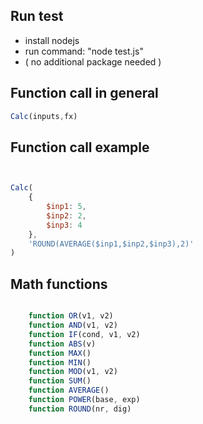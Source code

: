 ## Run test
* install nodejs
* run command: "node test.js"
* ( no additional package needed )


## Function call in general
```js
Calc(inputs,fx)
```

## Function call example
```js


Calc(
    {
        $inp1: 5,
        $inp2: 2,
        $inp3: 4
    },
    'ROUND(AVERAGE($inp1,$inp2,$inp3),2)'
)

```


## Math functions
```js

    function OR(v1, v2) 
    function AND(v1, v2)
    function IF(cond, v1, v2) 
    function ABS(v) 
    function MAX() 
    function MIN()
    function MOD(v1, v2) 
    function SUM() 
    function AVERAGE()
    function POWER(base, exp) 
    function ROUND(nr, dig) 

```